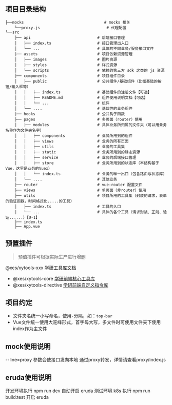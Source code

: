 ## 项目目录结构

```shell
├──mocks                                   # mocks 相关
    └──proxy.js                             # 代理配置
└──src
    ├── api                             # 后端接口管理
    │   ├── index.ts                    # 接口管理出入口
    │   └── ...                         # 具体的不同业务/服务接口文件
    ├── assets                          # 项目依赖资源管理
    │   ├── images                      # 图片资源
    │   ├── styles                      # 样式资源
    │   └── scripts                     # 依赖的第三方 sdk 之类的 js 资源
    ├── components                      # 项目组件目录
    │   ├── public                      # 公共组件/基础组件（比如基础的按钮/输入框等）
    │   │   ├── index.ts                # 基础组件的注册文件【可选】
    │   │   ├── README.md               # 组件使用说明文档【可选】
    │   │   └── ...                     # 组件
    │   └── ....                        # 基础性的业务组件
    ├── hooks                           # 公共钩子函数
    ├── pages                           # 多页面（router）使用
    │   ├── modules                     # 具体业务所归属的文件夹（可以用业务名称作为文件夹名字）
    │   │   ├── components              # 业务所用到的组件
    │   │   ├── views                   # 业务的所有页面
    │   │   ├── utils                   # 业务的工具集
    │   │   ├── static                  # 业务所用到的静态资源
    │   │   ├── service                 # 业务的后端接口管理
    │   │   ├── store                   # 业务所用到的状态库（本结构基于Vue，这里是业务的Vuex）
    │   │   └── index.ts                # 业务的唯一出口（包含路由与状态库）
    │   └── ....                        # 其他业务
    ├── router                          # vue-router 配置文件
    ├── views                           # 单页面（非router）使用
    ├── utils                           # 项目所用的工具集（封装的请求，表单的验证函数，时间格式化.....的工具）
    │   ├── index.ts                    # 工具的入口
    │   └── ...                         # 具体的各个工具（请求封装、正则、验证......）【U-1】
    ├── index.ts
    ├── App.vue
```

## 预置插件

> 预值插件可根据实际生产进行增删

@xes/xytools-xxx [学研工具库文档](https://app-test.xesv5.com/xueyan-tools/)

- @xes/xytools-core [学研前端核心工具库](https://npm.xesv5.com/#/detial?name=%40xes%2Fxytools-core)
- @xes/xytools-directive [学研前端自定义指令库](https://npm.xesv5.com/#/detial?name=%40xes%2Fxytools-directive)

## 项目约定

- 文件夹名统一小写命名，使用`-`分隔，如：`top-bar`
- Vue文件统一使用大驼峰形式，首字母大写，多文件时可使用文件夹下使用index作为主文件

## mock使用说明

--line=proxy 参数会使接口发向本地
通过proxy转发，详情请查看proxy/index.js

## eruda使用说明

开发环境执行 npm run dev 自动开启 eruda
测试环境 k8s 执行 npm run build:test 开启 eruda
